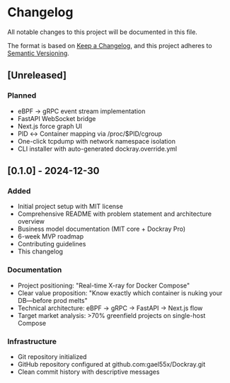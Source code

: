 # Changelog

All notable changes to this project will be documented in this file.

The format is based on [Keep a Changelog](https://keepachangelog.com/en/1.0.0/),
and this project adheres to [Semantic Versioning](https://semver.org/spec/v2.0.0.html).

## [Unreleased]

### Planned
- eBPF → gRPC event stream implementation
- FastAPI WebSocket bridge
- Next.js force graph UI
- PID ↔ Container mapping via /proc/$PID/cgroup
- One-click tcpdump with network namespace isolation
- CLI installer with auto-generated dockray.override.yml

## [0.1.0] - 2024-12-30

### Added
- Initial project setup with MIT license
- Comprehensive README with problem statement and architecture overview
- Business model documentation (MIT core + Dockray Pro)
- 6-week MVP roadmap
- Contributing guidelines
- This changelog

### Documentation
- Project positioning: "Real-time X-ray for Docker Compose"
- Clear value proposition: "Know exactly which container is nuking your DB—before prod melts"
- Technical architecture: eBPF → gRPC → FastAPI → Next.js flow
- Target market analysis: >70% greenfield projects on single-host Compose

### Infrastructure
- Git repository initialized
- GitHub repository configured at github.com:gael55x/Dockray.git
- Clean commit history with descriptive messages 